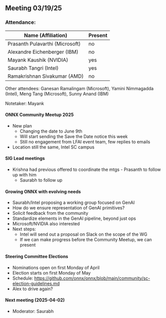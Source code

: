 ##  Meeting 03/19/25

### Attendance:

| Name (Affiliation)              | Present  |
| ------------------------------- | -------- |
| Prasanth Pulavarthi (Microsoft) | no  |
| Alexandre Eichenberger (IBM)    | no  |
| Mayank Kaushik (NVIDIA)         | yes |
| Saurabh Tangri (Intel)          | yes |
| Ramakrishnan Sivakumar (AMD)    | no  |

Other attendees: Ganesan Ramalingam (Microsoft), Yamini Nimmagadda (Intel), Meng Tang (Microsoft), Sunny Anand (IBM)

Notetaker: Mayank

#### ONNX Community Meetup 2025
- New plan
  - Changing the date to June 9th
  - Will start sending the Save the Date notice this week
  - Still no engagement from LFAI event team, few replies to emails
- Location still the same, Intel SC campus

#### SIG Lead meetings
 - Krishna had previous offered to coordinate the mtgs - Prasanth to follow up with him
   - Saurabh to follow up

#### Growing ONNX with evolving needs
 - Saurabh/Intel proposing a working group focused on GenAI
 - How do we ensure representation of GenAI primitives?
 - Solicit feedback from the community
 - Standardize elements in the GenAI pipeline, beyond just ops
 - Microsoft/NVIDIA also interested
 - Next steps:
   - Intel will send out a proposal on Slack on the scope of the WG
   - If we can make progress before the Community Meetup, we can present

#### Steering Committee Elections
 - Nominations open on first Monday of April
 - Election starts on first Monday of May
 - Schedule: https://github.com/onnx/onnx/blob/main/community/sc-election-guidelines.md
 - Alex to drive again?

#### Next meeting (2025-04-02)
 - Moderator: Saurabh
